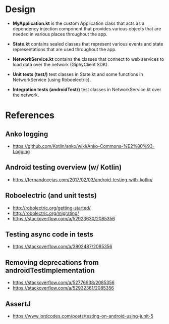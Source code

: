 # Design

- **MyApplication.kt** is the custom Application class that acts as a 
dependency injection component that provides various objects that are needed 
in various places throughout the app.

- **State.kt** contains sealed classes that represent various events and state
representations that are used throughout the app.

- **NetworkService.kt** contains the classes that connect to web services to
load data over the network (GiphyClient SDK).

- **Unit tests (test/)** test classes in State.kt and some functions in
NetworkService (using Roboelectric).

- **Integration tests (androidTest/)** test classes in NetworkService.kt over
the network.

# References

## Anko logging
- https://github.com/Kotlin/anko/wiki/Anko-Commons-%E2%80%93-Logging

## Android testing overview (w/ Kotlin)
- https://fernandocejas.com/2017/02/03/android-testing-with-kotlin/

## Roboelectric (and unit tests)
- http://robolectric.org/getting-started/
- http://robolectric.org/migrating/
- https://stackoverflow.com/a/52923630/2085356

## Testing async code in tests
- https://stackoverflow.com/a/3802487/2085356

## Removing deprecations from androidTestImplementation
- https://stackoverflow.com/a/52776938/2085356
- https://stackoverflow.com/a/52932361/2085356

## AssertJ
- https://www.lordcodes.com/posts/testing-on-android-using-junit-5